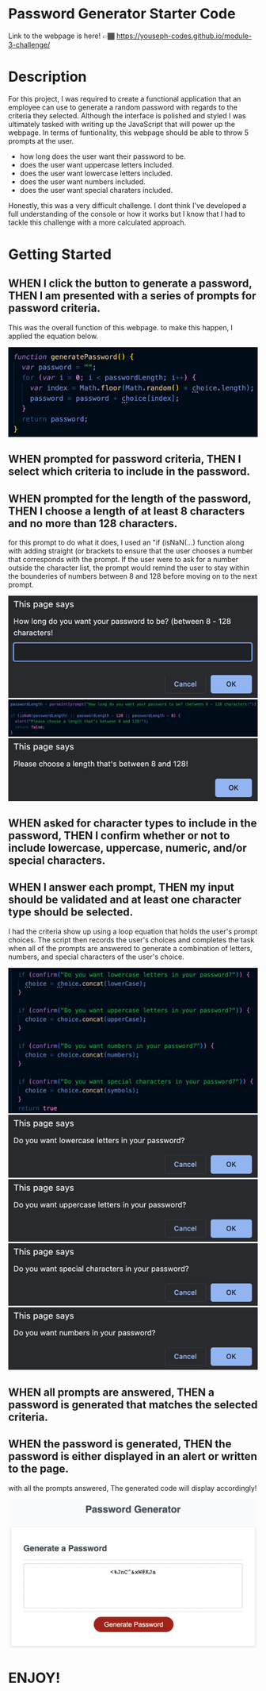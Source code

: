 # Password Generator Starter Code
Link to the webpage is here! 👉🏾 https://youseph-codes.github.io/module-3-challenge/

# Description
For this project, I was required to create a functional application that an employee can use to generate a random password with regards to the criteria they selected. Although the interface is polished and styled I was ultimately tasked with writing up the JavaScript that will power up the webpage. In terms of funtionality, this webpage should be able to throw 5 prompts at the user.

- how long does the user want their password to be.
- does the user want uppercase letters included.
- does the user want lowercase letters included.
- does the user want numbers included.
- does the user want special charaters included.

Honestly, this was a very difficult challenge. I dont think I've developed a full understanding of the console or how it works but I know that I had to tackle this challenge with a more calculated approach.

# Getting Started

## WHEN I click the button to generate a password, THEN I am presented with a series of prompts for password criteria.

This was the overall function of this webpage. to make this happen, I applied the equation below.

![generatePW button](./images/generatePassword.png)

## WHEN prompted for password criteria, THEN I select which criteria to include in the password.
## WHEN prompted for the length of the password, THEN I choose a length of at least 8 characters and no more than 128 characters.

for this prompt to do what it does, I used an "if (isNaN(...) function along with adding straight (or brackets to ensure that the user chooses a number that corresponds with the prompt. If the user were to ask for a number outside the character list, the prompt would remind the user to stay within the bounderies of numbers between 8 and 128 before moving on to the next prompt.

![password length prompt](./images/passwordLengthPrompt.png)
![isNaN JavaScript](./images/isNaN.png)
![password length reminder](./images/warning.png)

## WHEN asked for character types to include in the password, THEN I confirm whether or not to include lowercase, uppercase, numeric, and/or special characters.
## WHEN I answer each prompt, THEN my input should be validated and at least one character type should be selected.

I had the criteria show up using a loop equation that holds the user's prompt choices. The script then records the user's choices and completes the task when all of the prompts are answered to generate a combination of letters, numbers, and special characters of the user's choice.

![prompt list JavaScript code](./images/promptListJavaScript.png)
![lowercase prompt](./images/lowercasePrompt.png)
![uppercase prompt](./images/uppercasePrompt.png)
![special character prompt](./images/symbolPrompt.png)
![number prompt](./images/numberPrompt.png)

## WHEN all prompts are answered, THEN a password is generated that matches the selected criteria.
## WHEN the password is generated, THEN the password is either displayed in an alert or written to the page.

with all the prompts answered, The generated code will display accordingly!

![final generated password](./images/finalGeneratedPW.png)

# ENJOY!